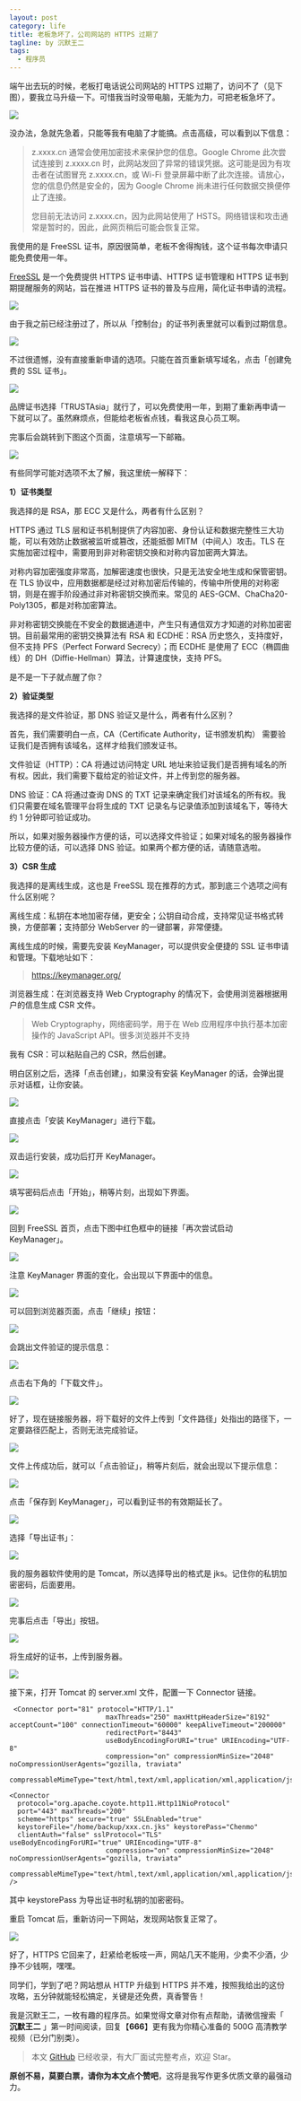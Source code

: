 ```yaml
---
layout: post
category: life
title: 老板急坏了，公司网站的 HTTPS 过期了
tagline: by 沉默王二
tags: 
  - 程序员
---
```


端午出去玩的时候，老板打电话说公司网站的 HTTPS 过期了，访问不了（见下图），要我立马升级一下。可惜我当时没带电脑，无能为力，可把老板急坏了。

<!--more-->



![](http://www.itwanger.com/assets/images/2020/06/java-https-01.png)

没办法，急就先急着，只能等我有电脑了才能搞。点击高级，可以看到以下信息：

>z.xxxx.cn 通常会使用加密技术来保护您的信息。Google Chrome 此次尝试连接到 z.xxxx.cn 时，此网站发回了异常的错误凭据。这可能是因为有攻击者在试图冒充 z.xxxx.cn，或 Wi-Fi 登录屏幕中断了此次连接。请放心，您的信息仍然是安全的，因为 Google Chrome 尚未进行任何数据交换便停止了连接。
>
>您目前无法访问 z.xxxx.cn，因为此网站使用了 HSTS。网络错误和攻击通常是暂时的，因此，此网页稍后可能会恢复正常。

我使用的是 FreeSSL 证书，原因很简单，老板不舍得掏钱，这个证书每次申请只能免费使用一年。

[FreeSSL](https://freessl.cn/) 是一个免费提供 HTTPS 证书申请、HTTPS 证书管理和 HTTPS 证书到期提醒服务的网站，旨在推进 HTTPS 证书的普及与应用，简化证书申请的流程。

![](http://www.itwanger.com/assets/images/2020/06/java-https-02.png)

由于我之前已经注册过了，所以从「控制台」的证书列表里就可以看到过期信息。

![](http://www.itwanger.com/assets/images/2020/06/java-https-03.png)

不过很遗憾，没有直接重新申请的选项。只能在首页重新填写域名，点击「创建免费的 SSL 证书」。

![](http://www.itwanger.com/assets/images/2020/06/java-https-04.png)

品牌证书选择「TRUSTAsia」就行了，可以免费使用一年，到期了重新再申请一下就可以了。虽然麻烦点，但能给老板省点钱，看我这良心员工啊。

完事后会跳转到下图这个页面，注意填写一下邮箱。

![](http://www.itwanger.com/assets/images/2020/06/java-https-05.png)

有些同学可能对选项不太了解，我这里统一解释下：

**1）证书类型**

我选择的是 RSA，那 ECC 又是什么，两者有什么区别？

HTTPS 通过 TLS 层和证书机制提供了内容加密、身份认证和数据完整性三大功能，可以有效防止数据被监听或篡改，还能抵御 MITM（中间人）攻击。TLS 在实施加密过程中，需要用到非对称密钥交换和对称内容加密两大算法。

对称内容加密强度非常高，加解密速度也很快，只是无法安全地生成和保管密钥。在 TLS 协议中，应用数据都是经过对称加密后传输的，传输中所使用的对称密钥，则是在握手阶段通过非对称密钥交换而来。常见的 AES-GCM、ChaCha20-Poly1305，都是对称加密算法。

非对称密钥交换能在不安全的数据通道中，产生只有通信双方才知道的对称加密密钥。目前最常用的密钥交换算法有 RSA 和 ECDHE：RSA 历史悠久，支持度好，但不支持 PFS（Perfect Forward Secrecy）；而 ECDHE 是使用了 ECC（椭圆曲线）的 DH（Diffie-Hellman）算法，计算速度快，支持 PFS。

是不是一下子就点醒了你？

**2）验证类型**

我选择的是文件验证，那 DNS 验证又是什么，两者有什么区别？

首先，我们需要明白一点，CA（Certificate Authority，证书颁发机构） 需要验证我们是否拥有该域名，这样才给我们颁发证书。

文件验证（HTTP）：CA 将通过访问特定 URL 地址来验证我们是否拥有域名的所有权。因此，我们需要下载给定的验证文件，并上传到您的服务器。

DNS 验证：CA 将通过查询 DNS 的 TXT 记录来确定我们对该域名的所有权。我们只需要在域名管理平台将生成的 TXT 记录名与记录值添加到该域名下，等待大约 1 分钟即可验证成功。

所以，如果对服务器操作方便的话，可以选择文件验证；如果对域名的服务器操作比较方便的话，可以选择 DNS 验证。如果两个都方便的话，请随意选啦。

**3）CSR 生成**

我选择的是离线生成，这也是 FreeSSL 现在推荐的方式，那到底三个选项之间有什么区别呢？

离线生成：私钥在本地加密存储，更安全；公钥自动合成，支持常见证书格式转换，方便部署；支持部分 WebServer 的一键部署，非常便捷。

离线生成的时候，需要先安装 KeyManager，可以提供安全便捷的 SSL 证书申请和管理。下载地址如下：

>https://keymanager.org/


浏览器生成：在浏览器支持 Web Cryptography 的情况下，会使用浏览器根据用户的信息生成 CSR 文件。

>Web Cryptography，网络密码学，用于在 Web 应用程序中执行基本加密操作的 JavaScript API。很多浏览器并不支持

我有 CSR：可以粘贴自己的 CSR，然后创建。

明白区别之后，选择「点击创建」，如果没有安装 KeyManager 的话，会弹出提示对话框，让你安装。

![](http://www.itwanger.com/assets/images/2020/06/java-https-06.png)

直接点击「安装 KeyManager」进行下载。

![](http://www.itwanger.com/assets/images/2020/06/java-https-07.png)

双击运行安装，成功后打开 KeyManager。

![](http://www.itwanger.com/assets/images/2020/06/java-https-08.png)

填写密码后点击「开始」，稍等片刻，出现如下界面。

![](http://www.itwanger.com/assets/images/2020/06/java-https-09.png)

回到 FreeSSL 首页，点击下图中红色框中的链接「再次尝试启动 KeyManager」。

![](http://www.itwanger.com/assets/images/2020/06/java-https-10.png)

注意 KeyManager 界面的变化，会出现以下界面中的信息。

![](http://www.itwanger.com/assets/images/2020/06/java-https-11.png)

可以回到浏览器页面，点击「继续」按钮：

![](http://www.itwanger.com/assets/images/2020/06/java-https-12.png)

会跳出文件验证的提示信息：

![](http://www.itwanger.com/assets/images/2020/06/java-https-13.png)

点击右下角的「下载文件」。

![](http://www.itwanger.com/assets/images/2020/06/java-https-14.png)

好了，现在链接服务器，将下载好的文件上传到「文件路径」处指出的路径下，一定要路径匹配上，否则无法完成验证。

![](http://www.itwanger.com/assets/images/2020/06/java-https-15.png)

文件上传成功后，就可以「点击验证」，稍等片刻后，就会出现以下提示信息：

![](http://www.itwanger.com/assets/images/2020/06/java-https-16.png)

点击「保存到 KeyManager」，可以看到证书的有效期延长了。

![](http://www.itwanger.com/assets/images/2020/06/java-https-17.png)

选择「导出证书」：

![](http://www.itwanger.com/assets/images/2020/06/java-https-18.png)

我的服务器软件使用的是 Tomcat，所以选择导出的格式是 jks。记住你的私钥加密密码，后面要用。

![](http://www.itwanger.com/assets/images/2020/06/java-https-19.png)

完事后点击「导出」按钮。

![](http://www.itwanger.com/assets/images/2020/06/java-https-20.png)


将生成好的证书，上传到服务器。

![](http://www.itwanger.com/assets/images/2020/06/java-https-21.png)


接下来，打开 Tomcat 的 server.xml 文件，配置一下 Connector 链接。

```
 <Connector port="81" protocol="HTTP/1.1"
                        maxThreads="250" maxHttpHeaderSize="8192" acceptCount="100" connectionTimeout="60000" keepAliveTimeout="200000"
                        redirectPort="8443"            
                        useBodyEncodingForURI="true" URIEncoding="UTF-8"  
                        compression="on" compressionMinSize="2048" noCompressionUserAgents="gozilla, traviata"   
            compressableMimeType="text/html,text/xml,application/xml,application/json,text/javascript,application/javascript,text/css,text/plain,text/json,image/png,image/gif"/>

<Connector
  protocol="org.apache.coyote.http11.Http11NioProtocol"
  port="443" maxThreads="200"
  scheme="https" secure="true" SSLEnabled="true"
  keystoreFile="/home/backup/xxx.cn.jks" keystorePass="Chenmo"
  clientAuth="false" sslProtocol="TLS"
useBodyEncodingForURI="true" URIEncoding="UTF-8"  
                        compression="on" compressionMinSize="2048" noCompressionUserAgents="gozilla, traviata"   
            compressableMimeType="text/html,text/xml,application/xml,application/json,text/javascript,application/javascript,text/css,text/plain,text/json,image/png,image/gif"
/>
```

其中 keystorePass 为导出证书时私钥的加密密码。

重启 Tomcat 后，重新访问一下网站，发现网站恢复正常了。

![](http://www.itwanger.com/assets/images/2020/06/java-https-22.png)

好了，HTTPS 它回来了，赶紧给老板吱一声，网站几天不能用，少卖不少酒，少挣不少钱啊，嘿嘿。

同学们，学到了吧？网站想从 HTTP 升级到 HTTPS 并不难，按照我给出的这份攻略，五分钟就能轻松搞定，关键是还免费，真香警告！

我是沉默王二，一枚有趣的程序员。如果觉得文章对你有点帮助，请微信搜索「 **沉默王二** 」第一时间阅读，回复【**666**】更有我为你精心准备的 500G 高清教学视频（已分门别类）。

>本文 [GitHub](https://github.com/qinggee/itwanger.github.io) 已经收录，有大厂面试完整考点，欢迎 Star。

**原创不易，莫要白票，请你为本文点个赞吧**，这将是我写作更多优质文章的最强动力。